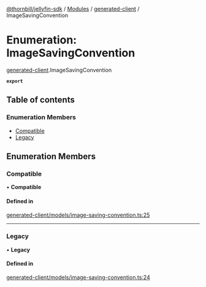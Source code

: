 [@thornbill/jellyfin-sdk](../README.md) / [Modules](../modules.md) / [generated-client](../modules/generated_client.md) / ImageSavingConvention

# Enumeration: ImageSavingConvention

[generated-client](../modules/generated_client.md).ImageSavingConvention

**`export`**

## Table of contents

### Enumeration Members

- [Compatible](generated_client.ImageSavingConvention.md#compatible)
- [Legacy](generated_client.ImageSavingConvention.md#legacy)

## Enumeration Members

### Compatible

• **Compatible**

#### Defined in

[generated-client/models/image-saving-convention.ts:25](https://github.com/jellyfin/jellyfin-sdk-typescript/blob/7402732/src/generated-client/models/image-saving-convention.ts#L25)

___

### Legacy

• **Legacy**

#### Defined in

[generated-client/models/image-saving-convention.ts:24](https://github.com/jellyfin/jellyfin-sdk-typescript/blob/7402732/src/generated-client/models/image-saving-convention.ts#L24)
